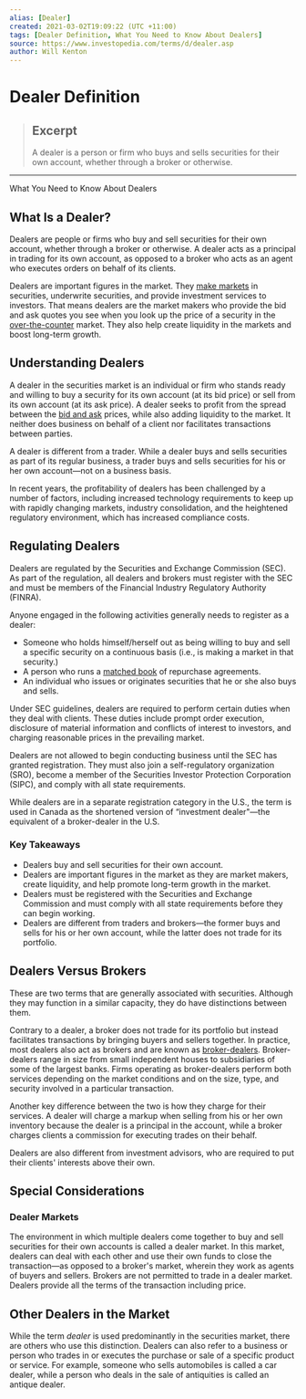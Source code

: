 ```yaml
---
alias: [Dealer]
created: 2021-03-02T19:09:22 (UTC +11:00)
tags: [Dealer Definition, What You Need to Know About Dealers]
source: https://www.investopedia.com/terms/d/dealer.asp
author: Will Kenton
---
```


# Dealer Definition

> ## Excerpt
> A dealer is a person or firm who buys and sells securities for their own account, whether through a broker or otherwise.

---

What You Need to Know About Dealers
## What Is a Dealer?

Dealers are people or firms who buy and sell securities for their own account, whether through a broker or otherwise. A dealer acts as a principal in trading for its own account, as opposed to a broker who acts as an agent who executes orders on behalf of its clients.

Dealers are important figures in the market. They [make markets](https://www.investopedia.com/terms/m/makeamarket.asp) in securities, underwrite securities, and provide investment services to investors. That means dealers are the market makers who provide the bid and ask quotes you see when you look up the price of a security in the [over-the-counter](https://www.investopedia.com/terms/o/otc.asp) market. They also help create liquidity in the markets and boost long-term growth.

## Understanding Dealers

A dealer in the securities market is an individual or firm who stands ready and willing to buy a security for its own account (at its bid price) or sell from its own account (at its ask price). A dealer seeks to profit from the spread between the [bid and ask](https://www.investopedia.com/terms/b/bid-askspread.asp) prices, while also adding liquidity to the market. It neither does business on behalf of a client nor facilitates transactions between parties.

A dealer is different from a trader. While a dealer buys and sells securities as part of its regular business, a trader buys and sells securities for his or her own account—not on a business basis.

In recent years, the profitability of dealers has been challenged by a number of factors, including increased technology requirements to keep up with rapidly changing markets, industry consolidation, and the heightened regulatory environment, which has increased compliance costs.

## Regulating Dealers

Dealers are regulated by the Securities and Exchange Commission (SEC). As part of the regulation, all dealers and brokers must register with the SEC and must be members of the Financial Industry Regulatory Authority (FINRA).

Anyone engaged in the following activities generally needs to register as a dealer:

-   Someone who holds himself/herself out as being willing to buy and sell a specific security on a continuous basis (i.e., is making a market in that security.)
-   A person who runs a [matched book](https://www.investopedia.com/terms/m/matchedbook.asp) of repurchase agreements.
-   An individual who issues or originates securities that he or she also buys and sells.

Under SEC guidelines, dealers are required to perform certain duties when they deal with clients. These duties include prompt order execution, disclosure of material information and conflicts of interest to investors, and charging reasonable prices in the prevailing market.

Dealers are not allowed to begin conducting business until the SEC has granted registration. They must also join a self-regulatory organization (SRO), become a member of the Securities Investor Protection Corporation (SIPC), and comply with all state requirements.

While dealers are in a separate registration category in the U.S., the term is used in Canada as the shortened version of “investment dealer"—the equivalent of a broker-dealer in the U.S.

### Key Takeaways

-   Dealers buy and sell securities for their own account.
-   Dealers are important figures in the market as they are market makers, create liquidity, and help promote long-term growth in the market.
-   Dealers must be registered with the Securities and Exchange Commission and must comply with all state requirements before they can begin working.
-   Dealers are different from traders and brokers—the former buys and sells for his or her own account, while the latter does not trade for its portfolio.

## Dealers Versus Brokers

These are two terms that are generally associated with securities. Although they may function in a similar capacity, they do have distinctions between them.

Contrary to a dealer, a broker does not trade for its portfolio but instead facilitates transactions by bringing buyers and sellers together. In practice, most dealers also act as brokers and are known as [broker-dealers](https://www.investopedia.com/terms/b/broker-dealer.asp). Broker-dealers range in size from small independent houses to subsidiaries of some of the largest banks. Firms operating as broker-dealers perform both services depending on the market conditions and on the size, type, and security involved in a particular transaction.

Another key difference between the two is how they charge for their services. A dealer will charge a markup when selling from his or her own inventory because the dealer is a principal in the account, while a broker charges clients a commission for executing trades on their behalf.

Dealers are also different from investment advisors, who are required to put their clients' interests above their own.

## Special Considerations

### Dealer Markets

The environment in which multiple dealers come together to buy and sell securities for their own accounts is called a dealer market. In this market, dealers can deal with each other and use their own funds to close the transaction—as opposed to a broker's market, wherein they work as agents of buyers and sellers. Brokers are not permitted to trade in a dealer market. Dealers provide all the terms of the transaction including price.

## Other Dealers in the Market

While the term _dealer_ is used predominantly in the securities market, there are others who use this distinction. Dealers can also refer to a business or person who trades in or executes the purchase or sale of a specific product or service. For example, someone who sells automobiles is called a car dealer, while a person who deals in the sale of antiquities is called an antique dealer.
